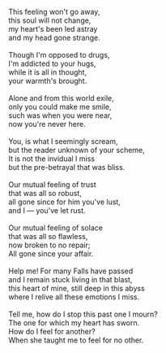 This feeling won't go away,<br/>
this soul will not change,<br/>
my heart's been led astray<br/>
and my head gone strange.<br/>
<br/>
Though I'm opposed to drugs,<br/>
I'm addicted to your hugs,<br/>
while it is all in thought,<br/>
your warmth's brought.<br/>
<br/>
Alone and from this world exile,<br/>
only you could make me smile,<br/>
such was when you were near,<br/>
now you're never here.<br/>
<br/>
You, is what I seemingly scream,<br/>
but the reader unknown of your scheme,<br/>
It is not the invidual I miss<br/>
but the pre-betrayal that was bliss.<br/>
<br/>
Our mutual feeling of trust<br/>
that was all so robust,<br/>
all gone since for him you've lust,<br/>
and I — you've let rust.<br/>
<br/>
Our mutual feeling of solace<br/>
that was all so flawless,<br/>
now broken to no repair;<br/>
All gone since your affair.<br/>
<br/>
Help me! For many Falls have passed<br/>
and I remain stuck living in that blast,<br/>
this heart of mine, still deep in this abyss<br/>
where I relive all these emotions I miss.<br/>
<br/>
Tell me, how do I stop this past one I mourn?<br/>
The one for which my heart has sworn.<br/>
How do I feel for another?<br/>
When she taught me to feel for no other.<br/>
